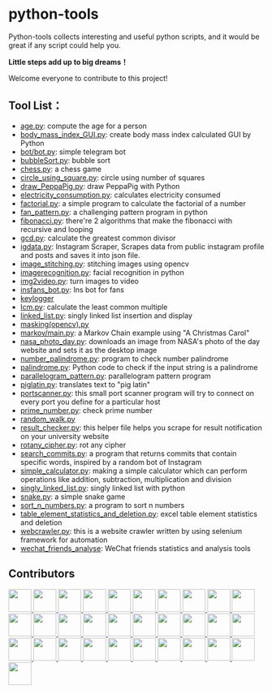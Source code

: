 # python-tools
Python-tools collects interesting and useful python scripts, and it would be great if any script could help you.

**Little steps add up to big dreams！**

Welcome everyone to contribute to this project!


## Tool List：
- [age.py](https://github.com/Henry-Jia/python-tools/blob/master/age.py): compute the age for a person
- [body_mass_index_GUI.py](https://github.com/Henry-Jia/python-tools/blob/master/body_mass_index_GUI.py): create body mass index calculated GUI by Python
- [bot/bot.py](https://github.com/Henry-Jia/python-tools/blob/master/bot/bot.py): simple telegram bot
- [bubbleSort.py](https://github.com/Henry-Jia/python-tools/blob/master/bubbleSort.py): bubble sort
- [chess.py](https://github.com/Henry-Jia/python-tools/blob/master/chess.py): a chess game
- [circle_using_square.py](https://github.com/Henry-Jia/python-tools/blob/master/circle_using_square.py): circle using number of squares
- [draw_PeppaPig.py](https://github.com/Henry-Jia/python-tools/blob/master/draw_PeppaPig.py): draw PeppaPig with Python
- [electricity_consumption.py](https://github.com/Henry-Jia/python-tools/blob/master/electricity_consumption.py): calculates electricity consumed
- [factorial.py](https://github.com/Henry-Jia/python-tools/blob/master/factorial.py): a simple program to calculate the factorial of a number
- [fan_pattern.py](https://github.com/Henry-Jia/python-tools/blob/master/fan_pattern.py): a challenging pattern program in python
- [fibonacci.py](https://github.com/Henry-Jia/python-tools/blob/master/fibonacci.py): there're 2 algorithms that make the fibonacci with recursive and looping
- [gcd.py](https://github.com/Henry-Jia/python-tools/blob/master/gcd.py): calculate the greatest common divisor
- [igdata.py](https://github.com/Henry-Jia/python-tools/blob/master/igdata.py): Instagram Scraper, Scrapes data from public instagram profile and posts and saves it into json file.
- [image_stitching.py](https://github.com/Henry-Jia/python-tools/blob/master/image_stitching.py): stitching images using opencv
- [imagerecognition.py](https://github.com/Henry-Jia/python-tools/blob/master/imagerecognition.py): facial recognition in python
- [img2video.py](https://github.com/Henry-Jia/python-tools/blob/master/img2video.py): turn images to video
- [insfans_bot.py](https://github.com/Henry-Jia/python-tools/blob/master/insfans.py): Ins bot for fans
- [keylogger](https://github.com/Henry-Jia/python-tools/tree/master/keylogger)
- [lcm.py](https://github.com/Henry-Jia/python-tools/blob/master/lcm.py): calculate the least common multiple
- [linked_list.py](https://github.com/Henry-Jia/python-tools/blob/master/linked_list.py): singly linked list insertion and display
- [masking(opencv).py](https://github.com/Henry-Jia/python-tools/blob/master/masking(opencv).py)
- [markov/main.py](https://github.com/Henry-Jia/python-tools/blob/master/markov/main.py): a Markov Chain example using "A Christmas Carol"
- [nasa_photo_day.py](https://github.com/Henry-Jia/python-tools/blob/master/nasa_photo_day.py): downloads an image from NASA's photo of the day website and sets it as the desktop image
- [number_palindrome.py](https://github.com/Henry-Jia/python-tools/blob/master/number_palindrome.py): program to check number palindrome
- [palindrome.py](https://github.com/Henry-Jia/python-tools/blob/master/palindrome.py): Python code to check if the input string is a palindrome
- [parallelogram_pattern.py](https://github.com/Henry-Jia/python-tools/blob/master/parallelogram_pattern.py): parallelogram pattern program
- [piglatin.py](https://github.com/Henry-Jia/python-tools/blob/master/piglatin.py): translates text to "pig latin"
- [portscanner.py](https://github.com/Henry-Jia/python-tools/blob/master/portscanner.py): this small port scanner program will try to connect on every port you define for a particular host
- [prime_number.py](https://github.com/Henry-Jia/python-tools/blob/master/prime_number.py): check prime number
- [random_walk.py](https://github.com/Henry-Jia/python-tools/blob/master/random_walk.py)
- [result_checker.py](https://github.com/Henry-Jia/python-tools/blob/master/result_checker.py): this helper file helps you scrape for result notification on your university website
- [rotany_cipher.py](https://github.com/Henry-Jia/python-tools/blob/master/rotany_cipher.py): rot any cipher
- [search_commits.py](https://github.com/Henry-Jia/python-tools/blob/master/search_commits.py): a program that returns commits that contain specific words, inspired by a random bot of Instagram
- [simple_calculator.py](https://github.com/Henry-Jia/python-tools/blob/master/simple_calculator.py): making a simple calculator which can perform operations like addition, subtraction, multiplication and division
- [singly_linked_list.py](https://github.com/Henry-Jia/python-tools/blob/master/singly_linked_list.py): singly linked list with python
- [snake.py](https://github.com/Henry-Jia/python-tools/blob/master/snake.py): a simple snake game
- [sort_n_numbers.py](https://github.com/Henry-Jia/python-tools/blob/master/sort_n_numbers.py): a program to sort n numbers
- [table_element_statistics_and_deletion.py](https://github.com/Henry-Jia/python-tools/blob/master/table_element_statistics_and_deletion.py): excel table element statistics and deletion
- [webcrawler.py](https://github.com/Henry-Jia/python-tools/blob/master/webcrawler.py): this is a website crawler written by using selenium framework for automation
- [wechat_friends_analyse](https://github.com/Henry-Jia/python-tools/tree/master/wechat_friends_analyse): WeChat friends statistics and analysis tools

## Contributors

<a href="https://github.com/Henry-Jia">  
    <img src="https://avatars2.githubusercontent.com/u/23567225?s=460&v=4" width="45px">
</a>
<a href="https://github.com/mihirukongahage">  
    <img src="https://avatars2.githubusercontent.com/u/34188669?s=460&v=4" width="45px">
</a>
<a href="https://github.com/sun-fox">  
    <img src="https://avatars1.githubusercontent.com/u/39754412?s=460&v=4" width="45px">
</a>
<a href="https://github.com/d4n1">  
    <img src="https://avatars1.githubusercontent.com/u/537854?s=460&v=4" width="45px">
</a>
<a href="https://github.com/anandmohan4143">  
    <img src="https://avatars0.githubusercontent.com/u/32757675?s=460&v=4" width="45px">
</a>
<a href="https://github.com/akshayraichur">  
    <img src="https://avatars1.githubusercontent.com/u/16524592?s=460&v=4" width="45px">
</a>
<a href="https://github.com/Cutwell">  
    <img src="https://avatars2.githubusercontent.com/u/22395357?s=460&v=4" width="45px">
</a>
<a href="https://github.com/Blesson2598">  
    <img src="https://avatars0.githubusercontent.com/u/46119418?s=460&v=4" width="45px">
</a>
<a href="https://github.com/ye1dos">  
    <img src="https://avatars3.githubusercontent.com/u/39968522?s=460&v=4" width="45px">
</a>
<a href="https://github.com/shobhit99">  
    <img src="https://avatars1.githubusercontent.com/u/38807205?s=460&v=4" width="45px">
</a>
<a href="https://github.com/shin-iji">  
    <img src="https://avatars2.githubusercontent.com/u/50923330?s=460&v=4" width="45px">
</a>
<a href="https://github.com/pasanjayawickrama">  
    <img src="https://avatars1.githubusercontent.com/u/38062410?s=460&v=4" width="45px">
</a>
<a href="https://github.com/omii99">  
    <img src="https://avatars2.githubusercontent.com/u/38062252?s=460&v=4" width="45px">
</a>
<a href="https://github.com/oladelemi">  
    <img src="https://avatars3.githubusercontent.com/u/39451564?s=460&v=4" width="45px">
</a>
<a href="https://github.com/nostartama">  
    <img src="https://avatars3.githubusercontent.com/u/22812742?s=460&v=4" width="45px">
</a>
<a href="https://github.com/kevinsunny1996">  
    <img src="https://avatars0.githubusercontent.com/u/30776442?s=460&v=4" width="45px">
</a>
<a href="https://github.com/k4rth1v1gn3sh">  
    <img src="https://avatars1.githubusercontent.com/u/46532955?s=460&v=4" width="45px">
</a>
<a href="https://github.com/iamibi">  
    <img src="https://avatars2.githubusercontent.com/u/8592115?s=460&v=4" width="45px">
</a>
<a href="https://github.com/dzvlfi">  
    <img src="https://avatars2.githubusercontent.com/u/15355027?s=460&v=4" width="45px">
</a>
<a href="https://github.com/balvinderz">  
    <img src="https://avatars1.githubusercontent.com/u/30950893?s=460&v=4" width="45px">
</a>
<a href="https://github.com/anmolgaur45">  
    <img src="https://avatars3.githubusercontent.com/u/30744879?s=460&v=4" width="45px">
</a>
<a href="https://github.com/akshatcx">  
    <img src="https://avatars1.githubusercontent.com/u/42722188?s=460&v=4" width="45px">
</a>
<a href="https://github.com/VigneshwarRavichandran">  
    <img src="https://avatars3.githubusercontent.com/u/23556240?s=460&v=4" width="45px">
</a>
<a href="https://github.com/Sarvesh1523">  
    <img src="https://avatars3.githubusercontent.com/u/36103211?s=460&v=4" width="45px">
</a>
<a href="https://github.com/Ngrover24198">  
    <img src="https://avatars3.githubusercontent.com/u/33003962?s=460&v=4" width="45px">
</a>
<a href="https://github.com/MatthewEnnis">  
    <img src="https://avatars3.githubusercontent.com/u/55544151?s=460&v=4" width="45px">
</a>
<a href="https://github.com/Kuljeet-123">  
    <img src="https://avatars3.githubusercontent.com/u/48275443?s=460&v=4" width="45px">
</a>
<a href="https://github.com/Kamuish">  
    <img src="https://avatars0.githubusercontent.com/u/33263706?s=460&v=4" width="45px">
</a>
<a href="https://github.com/Chingling152">  
    <img src="https://avatars0.githubusercontent.com/u/10393594?s=460&v=4" width="45px">
</a>
<a href="https://github.com/Hemant-60">  
    <img src="https://avatars1.githubusercontent.com/u/38358739?s=460&v=4" width="45px">
</a>
<a href="https://github.com/Arpita-Gupta1902">  
    <img src="https://avatars2.githubusercontent.com/u/48728584?s=460&v=4" width="45px">
</a>

